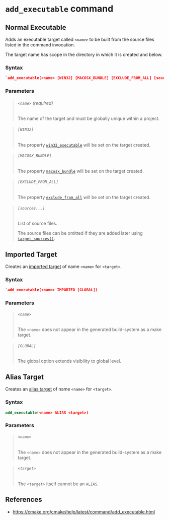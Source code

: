 # `add_executable` command


## Normal Executable

Adds an executable target called `<name>` to be built from the source files listed in the command invocation.

The target name has scope in the directory in which it is created and below.

### Syntax

```cmake
`add_executable(<name> [WIN32] [MACOSX_BUNDLE] [EXCLUDE_FROM_ALL] [sources...])`
```

### Parameters

> ###### `<name>` (required)
>
> The name of the target and must be globally unique within a project.

> ###### `[WIN32]`
>
> The property [`win32_executable`](cmake/language/target-properties/win32-executable) will be set on the target created.

> ###### `[MACOSX_BUNDLE]`
>
> The property [`macosx_bundle`](cmake/language/target-properties/macosx-bundle) will be set on the target created.

> ###### `[EXCLUDE_FROM_ALL]`
>
> The property [`exclude_from_all`](cmake/language/target-properties/exclude-from-all) will be set on the target created.

> ###### `[sources...]`
>
> List of source files.
>
> The source files can be omitted if they are added later using [`target_sources()`](cmake/commands/target-sources").

## Imported Target

Creates an [imported target](cmake/buildsystem/imported-targets) of name `<name>` for `<target>`.

### Syntax

```cmake
`add_executable(<name> IMPORTED [GLOBAL])
```

### Parameters

> ###### `<name>`
>
> The `<name>` does not appear in the generated build-system as a make target.

> ###### `[GLOBAL]`
>
> The global option extends visibility to global level.

## Alias Target

Creates an [alias target](cmake/buildsystem/alias-target) of name `<name>` for `<target>`.

### Syntax

```cmake
add_executable(<name> ALIAS <target>)
```

### Parameters

> ###### `<name>`
>
> The `<name>` does not appear in the generated build-system as a make target.

> ###### `<target>`
>
> The `<target>` itself cannot be an `ALIAS`.

## References

- https://cmake.org/cmake/help/latest/command/add_executable.html